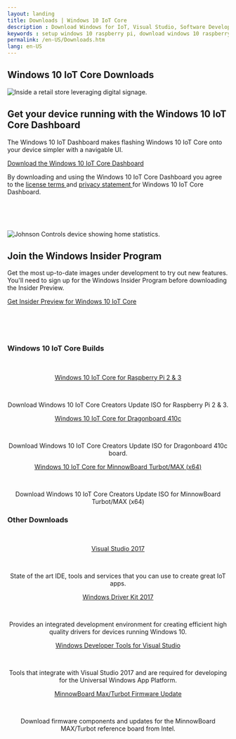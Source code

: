 ```yaml
---
layout: landing
title: Downloads | Windows 10 IoT Core
description : Download Windows for IoT, Visual Studio, Software Development Kits or any of the other tools available on this page to get started developing for the Internet of Things today! 
keywords : setup windows 10 raspberry pi, download windows 10 raspberry pi 2, download windows 10 raspberry pi 3, setup windows 10 dragonboard, setup windows 10 minnowboard max, windows 10 developer program, windows 10 iot core, internet of things, iot, download windows 10 iot core 
permalink: /en-US/Downloads.htm
lang: en-US
---
```


<section>
    <div data-grid="col-12" class="x-type-center m-content-placement">
        <div id="heading">
            <h1 class="c-heading-1">Windows 10 IoT Core Downloads</h1>
            <!--<p class="c-subheading-1">The operating system built for your Internet of Things</p>-->
        </div>
    </div>
</section>

<section class="m-feature f-align-left">
    <picture>
        <source srcset="{{site.baseurl}}/Resources/images/Homepage/MARKETING-800x450.jpg" media="(min-width: 1400px)">
        <source srcset="{{site.baseurl}}/Resources/images/Homepage/MARKETING-630x472.jpg" media="(min-width: 1084px)">
        <source srcset="{{site.baseurl}}/Resources/images/Homepage/MARKETING-542x406.jpg" media="(min-width: 768px)">
        <source srcset="{{site.baseurl}}/Resources/images/Homepage/MARKETING-767x288.jpg" media="(min-width: 540px)">
        <source srcset="{{site.baseurl}}/Resources/images/Homepage/MARKETING-539x201.jpg" media="(min-width:0)">
        <img srcset="{{site.baseurl}}/Resources/images/Homepage/MARKETING-630x472.jpg" src="{{site.baseurl}}/Resources/images/Homepage/MARKETING-630x472.jpg" alt="Inside a retail store leveraging digital signage.">
    </picture>
    <div>
        <h2 class="c-heading">Get your device running with the Windows 10 IoT Core Dashboard</h2>
        <p class="c-paragraph">The Windows 10 IoT Dashboard makes flashing Windows 10 IoT Core onto your device simpler with a navigable UI. </p>
        <a href="http://go.microsoft.com/fwlink/?LinkID=708576" class="c-call-to-action c-glyph">
            <span>Download the Windows 10 IoT Core Dashboard</span>
        </a>
    <p>By downloading and using the Windows 10 IoT Core Dashboard you agree to the <a href="http://go.microsoft.com/fwlink/?LinkID=703960&amp;clcid=0x4809"> license terms </a> and <a href="http://go.microsoft.com/fwlink/?LinkId=521839"> privacy statement </a> for Windows 10 IoT Core Dashboard.</p>
    </div>
</section>
<!--end marketing page promo-->

<br><br><br>

<!--begin community page promo-->
<section class="m-feature f-align-right">
    <picture>
        <source srcset="{{site.baseurl}}/Resources/images/Homepage/COMMUNITY-800x450.jpg" media="(min-width: 1400px)">
        <source srcset="{{site.baseurl}}/Resources/images/Homepage/COMMUNITY-630x472.jpg" media="(min-width: 1084px)">
        <source srcset="{{site.baseurl}}/Resources/images/Homepage/COMMUNITY-542x406.jpg" media="(min-width: 768px)">
        <source srcset="{{site.baseurl}}/Resources/images/Homepage/COMMUNITY-767x288.jpg" media="(min-width: 540px)">
        <source srcset="{{site.baseurl}}/Resources/images/Homepage/COMMUNITY-539x201.jpg" media="(min-width:0)">
        <img srcset="{{site.baseurl}}/Resources/images/Homepage/COMMUNITY-630x472.jpg" src="{{site.baseurl}}/Resources/images/Homepage/COMMUNITY-630x472.jpg" alt="Johnson Controls device showing home statistics.">
    </picture>
    <div>
        <h2 class="c-heading">Join the Windows Insider Program</h2>
        <p class="c-paragraph">Get the most up-to-date images under development to try out new features. You'll need to sign up for the Windows Insider Program before downloading the Insider Preview.</p>
        <a href="http://go.microsoft.com/fwlink/?LinkId=733603" class="c-call-to-action c-glyph">
            <span>Get Insider Preview for Windows 10 IoT Core</span>
        </a>
    </div>
</section>

<br><br><br>

<!--begin blogs-->

<div data-grid="col-12">
    <h3 class="c-heading-3 x-type-center">Windows 10 IoT Core Builds</h3><br>
<div class="m-card-group f-channel">
    <div class="c-card f-single">
        <div class="c-card-content">
            <p class="c-heading-5" style="text-align: center"><a href="https://go.microsoft.com/fwlink/?LinkId=846058" target="_blank">Windows 10 IoT Core for Raspberry Pi 2 &amp; 3</p></a><br>
            <p style="text-align: center">Download Windows 10 IoT Core Creators Update ISO for Raspberry Pi 2 &amp; 3.</p>
        </div>
    </div>
    <div class="c-card f-single">
        <div class="c-card-content">
            <p class="c-heading-5" style="text-align: center"><a href="https://go.microsoft.com/fwlink/?LinkId=846059" target="_blank">Windows 10 IoT Core for Dragonboard 410c</p></a><br>
            <p style="text-align: center">Download Windows 10 IoT Core Creators Update ISO for Dragonboard 410c board.</p>
        </div>
    </div>
    <div class="c-card f-single">
        <div class="c-card-content">
            <p class="c-heading-5" style="text-align: center"><a href="https://go.microsoft.com/fwlink/?linkid=846057" target="_blank">Windows 10 IoT Core for MinnowBoard Turbot/MAX (x64)</p></a><br>
            <p style="text-align: center">Download Windows 10 IoT Core Creators Update ISO for MinnowBoard Turbot/MAX (x64)</p>
        </div>
    </div>
</div>
</div>
<!--end blogs-->

<!--
<div class="row">
  <div class="col-xs-24">
    <section class="section">
      <div class="section-header">
        <h3 class="section-title">Windows 10 IoT Core Builds</h3>
      </div>
      <div class="section-body">
        <div class="row">
          <div class="col-md-6">
                <a class="downloadLink win-color-fg-primary" href="https://go.microsoft.com/fwlink/?LinkId=846058">
                <h3>Windows 10 IoT Core for Raspberry Pi 2 &amp; 3</h3></a>
                <p>Download Windows 10 IoT Core Creators Update ISO for Raspberry Pi 2 &amp; 3.</p>
                <a href="https://go.microsoft.com/fwlink/?LinkId=846058" class="downloadLink"><span>Download</span></a>       
          </div>
          <div class="col-md-6">
            <a class="downloadLink win-color-fg-primary" href="https://go.microsoft.com/fwlink/?LinkId=846059">
                <h3>Windows 10 IoT Core for Dragonboard 410c</h3></a>
                <p>Download Windows 10 IoT Core Creators Update ISO for Dragonboard 410c board.</p>
                <a href="https://go.microsoft.com/fwlink/?LinkId=846059" class="downloadLink"><span>Download</span></a>   
          </div>
          <div class="col-md-6">
               <a class="downloadLink win-color-fg-primary" href="https://go.microsoft.com/fwlink/?linkid=846057">
                <h3>Windows 10 IoT Core for MinnowBoard Turbot/MAX (x64)</h3></a>
                <p>Download Windows 10 IoT Core Creators Update ISO for MinnowBoard Turbot/MAX (x64)</p>
                <a href="https://go.microsoft.com/fwlink/?linkid=846057" class="downloadLink"><span>Download</span></a>   
          </div>
        </div>
      </div>
    </section>
  </div>
</div>
-->

<!--begin blogs-->
<div data-grid="col-12">
    <h3 class="c-heading-3 x-type-center">Other Downloads</h3><br>
<div class="m-card-group f-channel">
    <div class="c-card f-single">
        <div class="c-card-content">
            <p class="c-heading-5" style="text-align: center"><a href="https://www.visualstudio.com/downloads/" target="_blank">Visual Studio 2017</p></a><br>
            <p style="text-align: center">State of the art IDE, tools and services that you can use to create great IoT apps.</p>
        </div>
    </div>
    <div class="c-card f-single">
        <div class="c-card-content">
            <p class="c-heading-5" style="text-align: center"><a href="https://msdn.microsoft.com/en-US/windows/hardware/hh852365.aspx" target="_blank">Windows Driver Kit 2017</p></a><br>
            <p style="text-align: center">Provides an integrated development environment for creating efficient high quality drivers for devices running Windows 10.</p>
        </div>
    </div>
    <div class="c-card f-single">
        <div class="c-card-content">
            <p class="c-heading-5" style="text-align: center"><a href="https://dev.windows.com/en-us/downloads" target="_blank">Windows Developer Tools for Visual Studio</p></a><br>
            <p style="text-align: center">Tools that integrate with Visual Studio 2017 and are required for developing for the Universal Windows App Platform.</p>
        </div>
    </div>
    <div class="c-card f-single">
        <div class="c-card-content">
            <p class="c-heading-5" style="text-align: center"><a href="http://firmware.intel.com/projects/minnowboard-max" target="_blank">MinnowBoard Max/Turbot Firmware Update</p></a><br>
            <p style="text-align: center">Download firmware components and updates for the MinnowBoard MAX/Turbot reference board from Intel.</p>
        </div>
    </div>

</div>
</div>
<!--end blogs-->


<!--
<div class="row">
  <div class="col-xs-24">
    <section class="section">
      <div class="section-header">
        <h3 class="section-title">Other Downloads</h3>
      </div>
      <div class="section-body">
        <div class="row">
          <div class="col-md-6">
            <h3>Firmware Update</h3>
            <p>Download firmware components and updates for the MinnowBoard MAX reference board from Intel.</p>
            <a href="http://firmware.intel.com/projects/minnowboard-max" target="_blank">Learn More</a>
          </div>
          <div class="col-md-6">
            <h3>Visual Studio 2017</h3>
            <p>State of the art IDE, tools and services that you can use to create great IoT apps.</p>
            <a href="https://www.visualstudio.com/downloads/" target="_blank">Learn More</a>
          </div>
          <div class="col-md-6">
            <h3>Windows Driver Kit 2017</h3>
            <p>Provides an integrated development environment for creating efficient high quality drivers for devices running Windows 10.</p>
            <a href="https://msdn.microsoft.com/en-US/windows/hardware/hh852365.aspx" target="_blank">Learn More</a>
          </div>
          <div class="col-md-6">
            <h3>Windows Developer Tools for Visual Studio</h3>
            <p>Tools that integrate with Visual Studio 2017 and are required for developing for the Universal Windows App Platform.</p>
            <a href="https://dev.windows.com/en-us/downloads" target="_blank">Learn More</a>
          </div>
        </div>
      </div>
    </section>
  </div>
</div>
-->

<section>
    <div class="pad-thin x-type-center m-content-placement" data-grid="col-12">
    </div>
</section>

<!--<style>
  a.downloadLink:hover, a.downloadLink:hover h3  {
    color: #0067B7;
  }
</style> 

<section class="section">
  <header class="page-title-header remove-top-margin">
    <h1 class="page-title">Windows IoT Core Downloads and Tools</h1>
    <h2 class="page-subtitle">
      Get the tools you need to build with Windows 10 IoT Core
    </h2>
    <p>
      For new users, make sure to check out the <a href="{{site.baseurl}}/{{page.lang}}/GetStarted">Get Started</a> section.
    </p>
  </header>
</section>

<div class="row">
  <div class="col-xs-24">
    <section class="section">
      <div class="section-header">
        <h3 class="section-title">Essentials</h3>
      </div>
      <div class="section-body">
        <div class="col-md-12 col-xs-24" style="padding-right: 0px; padding-left: 0px;">
          <p><strong>Download Windows 10 IoT Core</strong><br/>
          The IoT Dashboard is an essential tool for users to get started with Windows 10 IoT Core.</p> 
          <p>If you are planning to ship your device for commercial use, for optimal security, you must ship with a custom FFU. To learn more, refer to our <a href="https://docs.microsoft.com/en-us/windows-hardware/manufacture/iot/iot-core-manufacturing-guide" target="_blank">IoT Core Manufacturing Guide</a>.</p>
          <a class="btn btn-primary" href="http://go.microsoft.com/fwlink/?LinkID=708576"> Get Windows 10 IoT Core Dashboard </a><br><br>
          <p><span class="win-color-fg-secondary">By downloading and using the Windows 10 IoT Core Dashboard you agree to the <a href="http://go.microsoft.com/fwlink/?LinkID=703960&amp;clcid=0x4809"> license terms </a> and <a href="http://go.microsoft.com/fwlink/?LinkId=521839"> privacy statement </a> for Windows 10 IoT Core Dashboard.</span></p>
          <p><a href="/content/en-US/Docs/ReleaseNotesRTM"> Release notes </a></p>
        </div>
        <div class="col-md-12 col-xs-24">
          <img class="img-responsive" alt="iot core dashboard" src="{{site.baseurl}}/Resources/images/IotDashboard/IoTDashboard_WelcomePage.PNG" />
        </div>
      </div>
    </section>
  </div>
</div>
<br />
<div class="row">
  <div class="col-xs-24">
    <section class="section">
      <div class="section-header">
        <h3 class="section-title">IoT Core ISO</h3>
      </div>
      <div class="section-body">
        <div class="row">
          <div class="col-md-6">
                <a class="downloadLink win-color-fg-primary" href="https://go.microsoft.com/fwlink/?LinkId=846058" >
                <h3>Windows 10 IoT Core for Raspberry Pi 2 &amp; 3</h3></a>
                <p>Download Windows 10 IoT Core Creators Update ISO for Raspberry Pi 2 &amp; 3.</p>
                <a href="https://go.microsoft.com/fwlink/?LinkId=846058" class="downloadLink"><span>Download</span></a>       
          </div>
          <div class="col-md-6">
            <a class="downloadLink win-color-fg-primary" href="https://go.microsoft.com/fwlink/?LinkId=846059">
                <h3>Windows 10 IoT Core for Dragonboard 410c</h3></a>
                <p>Download Windows 10 IoT Core Creators Update ISO for Dragonboard 410c board.</p>
                <a href="https://go.microsoft.com/fwlink/?LinkId=846059" class="downloadLink"><span>Download</span></a>   
          </div>
          <div class="col-md-6">
               <a class="downloadLink win-color-fg-primary" href="https://go.microsoft.com/fwlink/?linkid=846057">
                <h3>Windows 10 IoT Core for MinnowBoard Turbot/MAX (x64)</h3></a>
                <p>Download Windows 10 IoT Core Creators Update ISO for MinnowBoard Turbot/MAX (x64)</p>
                <a href="https://go.microsoft.com/fwlink/?linkid=846057" class="downloadLink"><span>Download</span></a>   
          </div>
        </div>
      </div>
    </section>
  </div>
</div>
<div class="row">
  <div class="col-xs-24">
    <section class="section">
      <div class="section-header">
        <h3 class="section-title">Insider Preview</h3>
      </div>
      <div class="section-body">
        <div class="col-md-12 col-xs-24" style="padding-right: 0px; padding-left: 0px;">
          <p>The most recent image under development.<br/>
          Requires signing up to the Windows Insider Program and the Windows 10 IoT Core Dashboard.</p>
          <p><a href="http://go.microsoft.com/fwlink/?LinkId=733603" class="btn btn-primary"> Get Windows 10 IoT Core Insider Preview </a></p>
        </div>
        <div class="col-md-12 col-xs-24">
          <p><a href="http://windows.microsoft.com/en-US/windows-live/sign-in-what-is-microsoft-account">What is a Microsoft Account?</a></p>
          <p><a href="https://insider.windows.com/">What is the Windows Insider Program?</a></p>
          <p><a href="{{site.baseurl}}/{{page.lang}}/Docs/ReleaseNotesInsiderPreview">Release Notes</a></p>
        </div>
      </div>
    </section>
  </div>
</div>
<br />
<div class="row">
  <div class="col-xs-24">
    <section class="section">
      <div class="section-header">
        <h3 class="section-title">For OEM's and professional builders</h3>
      </div>
      <div class="section-body">
        <p>For OEM's and professional builders who are looking to commercialize, follow the <a href="http://go.microsoft.com/fwlink/?LinkId=708649" target="_blank">IoT Core commercialization guide</a> to get all of the relevant information.</p>
        <p><strong>Note:</strong> If you're looking to prototype, start with the <strong>IoT Dashboard</strong> above</p>
      </div>
    </section>
  </div>
</div>
<div class="row">
  <div class="col-xs-24">
    <section class="section">
      <div class="section-header">
        <h3 class="section-title">Other Downloads</h3>
      </div>
      <div class="section-body">
        <div class="row">
          <div class="col-md-6">
            <h3>Firmware Update</h3>
            <p>Download firmware components and updates for the MinnowBoard MAX reference board from Intel.</p>
            <a href="http://firmware.intel.com/projects/minnowboard-max" target="_blank">Learn More</a>
          </div>
          <div class="col-md-6">
            <h3>Visual Studio 2017</h3>
            <p>State of the art IDE, tools and services that you can use to create great IoT apps.</p>
            <a href="https://www.visualstudio.com/downloads/" target="_blank">Learn More</a>
          </div>
          <div class="col-md-6">
            <h3>Windows Driver Kit 2017</h3>
            <p>Provides an integrated development environment for creating efficient high quality drivers for devices running Windows 10.</p>
            <a href="https://msdn.microsoft.com/en-US/windows/hardware/hh852365.aspx" target="_blank">Learn More</a>
          </div>
          <div class="col-md-6">
            <h3>Windows Developer Tools for Visual Studio</h3>
            <p>Tools that integrate with Visual Studio 2017 and are required for developing for the Universal Windows App Platform.</p>
            <a href="https://dev.windows.com/en-us/downloads" target="_blank">Learn More</a>
          </div>
        </div>
        <div class="row">  
          <div class="col-md-6">
            <h3>NTVS Bundle VS 2017</h3>
            <p>Contains NTVS (Node.js Tools for Visual Studio) and an extension to support running Node.js on Windows 10 IoT Core.</p>
            <a href="https://github.com/ms-iot/ntvsiot/releases" target="_blank">Learn More</a>
          </div>
          <div class="col-md-6">
            <h3>PTVS</h3>
            <p>PTVS (Python Tools for Visual Studio) includes an extension to support running Python on Windows 10 IoT Core.</p>
            <a href="https://github.com/ms-iot/python/releases/tag/v1.5Alpha" target="_blank">Learn More</a>
          </div>
        </div>
      </div>
    </section>
  </div>
</div>-->


